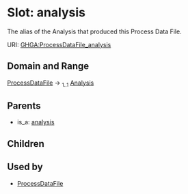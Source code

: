 
# Slot: analysis


The alias of the Analysis that produced this Process Data File.

URI: [GHGA:ProcessDataFile_analysis](https://w3id.org/GHGA/ProcessDataFile_analysis)


## Domain and Range

[ProcessDataFile](ProcessDataFile.md) &#8594;  <sub>1..1</sub> [Analysis](Analysis.md)

## Parents

 *  is_a: [analysis](analysis.md)

## Children


## Used by

 * [ProcessDataFile](ProcessDataFile.md)
